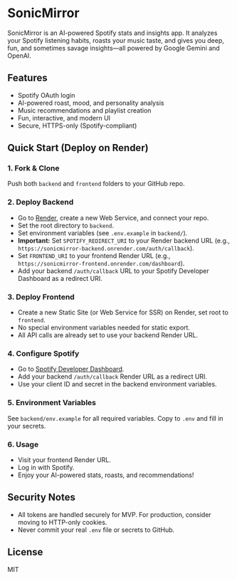 # SonicMirror

SonicMirror is an AI-powered Spotify stats and insights app. It analyzes your Spotify listening habits, roasts your music taste, and gives you deep, fun, and sometimes savage insights—all powered by Google Gemini and OpenAI.

## Features
- Spotify OAuth login
- AI-powered roast, mood, and personality analysis
- Music recommendations and playlist creation
- Fun, interactive, and modern UI
- Secure, HTTPS-only (Spotify-compliant)

## Quick Start (Deploy on Render)

### 1. Fork & Clone
Push both `backend` and `frontend` folders to your GitHub repo.

### 2. Deploy Backend
- Go to [Render](https://render.com/), create a new Web Service, and connect your repo.
- Set the root directory to `backend`.
- Set environment variables (see `.env.example` in `backend/`).
- **Important:** Set `SPOTIFY_REDIRECT_URI` to your Render backend URL (e.g., `https://sonicmirror-backend.onrender.com/auth/callback`).
- Set `FRONTEND_URI` to your frontend Render URL (e.g., `https://sonicmirror-frontend.onrender.com/dashboard`).
- Add your backend `/auth/callback` URL to your Spotify Developer Dashboard as a redirect URI.

### 3. Deploy Frontend
- Create a new Static Site (or Web Service for SSR) on Render, set root to `frontend`.
- No special environment variables needed for static export.
- All API calls are already set to use your backend Render URL.

### 4. Configure Spotify
- Go to [Spotify Developer Dashboard](https://developer.spotify.com/dashboard/).
- Add your backend `/auth/callback` Render URL as a redirect URI.
- Use your client ID and secret in the backend environment variables.

### 5. Environment Variables
See `backend/env.example` for all required variables. Copy to `.env` and fill in your secrets.

### 6. Usage
- Visit your frontend Render URL.
- Log in with Spotify.
- Enjoy your AI-powered stats, roasts, and recommendations!

## Security Notes
- All tokens are handled securely for MVP. For production, consider moving to HTTP-only cookies.
- Never commit your real `.env` file or secrets to GitHub.

## License
MIT 